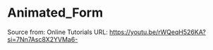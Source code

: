 # Animated_Form
Source from: Online Tutorials
URL: https://youtu.be/rWQeqH526KA?si=7Nn7Asc8X2YVMa6-
